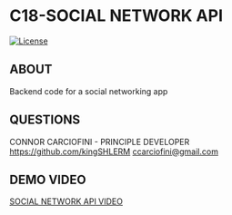 # C18-SOCIAL NETWORK API
[![License](https://img.shields.io/badge/License-Apache_2.0-yellowgreen.svg)](https://opensource.org/licenses/Apache-2.0)  

## ABOUT
Backend code for a social networking app

## QUESTIONS
CONNOR CARCIOFINI - PRINCIPLE DEVELOPER
https://github.com/kingSHLERM
ccarciofini@gmail.com

## DEMO VIDEO
[SOCIAL NETWORK API VIDEO](https://www.youtube.com/watch?v=IknhSgUzSs0&feature=youtu.be)